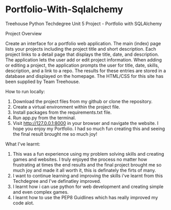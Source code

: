 # Portfolio-With-Sqlalchemy
Treehouse Python Techdegree Unit 5 Project - Portfolio with SQLAlchemy



Project Overview



Create an interface for a portfolio web application. The main (index) page lists your projects including the project title and short description. Each project links to a detail page that displays the title, date, and description.
The application lets the user add or edit project information. When adding or editing a project, the application prompts the user for title, date, skills, description, and a link to a repo. The results for these entries are stored in a database and displayed on the homepage. The HTML/CSS for this site has been supplied by Team Treehouse. 




How to run locally:
1. Download the project files from my github or clone the repository.
2. Create a virtual environment within the project file.
3. Install packages from the requirements.txt file.
4. Run app.py from the terminal.
5. Visit http://127.0.0.1:8000 in your browser and navigate the website. 
I hope you enjoy my Portfolio. I had so much fun creating this and seeing the final result brought me so much joy!




What I've learnt:
1. This was a fun experience using my problem solving skills and creating games and websites. I truly enjoyed the process no matter how frustrating at times the end results and the final project brought me so much joy and made it all worth it, this is definately the firts of many. 
2. I want to continue learning and improving the skills i've learnt from this Techdegree and I've definatley improved.
3. I learnt how i can use python for web development and creating simple and even complex games.
4. I learnt how to use the PEP8 Guidlines which has really improved my code alot.
 
